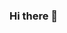 ### Hi there 👋

<!--
**nikhil9066/nikhil9066** is a ✨ _special_ ✨ repository because its `README.md` (this file) appears on your GitHub profile.

Here are some ideas to get you started:

- 🔭 I’m currently working on ...
- 🌱 I’m currently learning ...
- 👯 I’m looking to collaborate on ...
- 🤔 I’m looking for help with ...
- 💬 Ask me about ...
- 📫 How to reach me: ...
- 😄 Pronouns: ...
- ⚡ Fun fact: ...

I'm Nikhil P Rao

[![Anurag's GitHub stats](https://github-readme-stats.vercel.app/api?username=nikhil9066)](https://github.com/anuraghazra/github-readme-stats)
![Anurag's GitHub stats](https://github-readme-stats.vercel.app/api?username=nikhil9066&show=reviews,discussions_started,discussions_answered,prs_merged,prs_merged_percentage)
![Anurag's GitHub stats](https://github-readme-stats.vercel.app/api?username=nikhil9066&show=reviews,discussions_started,discussions_answered,prs_merged,prs_merged_percentage)
![Anurag's GitHub stats](https://github-readme-stats.vercel.app/api?username=nikhil9066&show_icons=true)
![Anurag's GitHub stats](https://github-readme-stats.vercel.app/api?username=nikhil9066&show_icons=true&theme=radical)
-->
